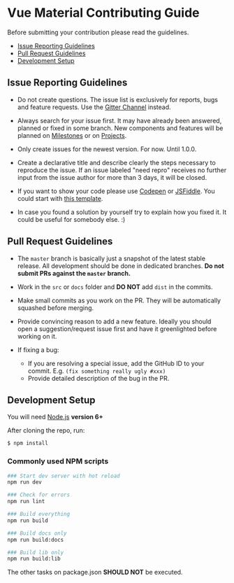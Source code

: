 # Vue Material Contributing Guide

Before submitting your contribution please read the guidelines.

- [Issue Reporting Guidelines](#issue-reporting-guidelines)
- [Pull Request Guidelines](#pull-request-guidelines)
- [Development Setup](#development-setup)

## Issue Reporting Guidelines

- Do not create questions. The issue list is exclusively for reports, bugs and feature requests. Use the [Gitter Channel]( https://gitter.im/vuematerial/questions) instead.

- Always search for your issue first. It may have already been answered, planned or fixed in some branch. New components and features will be planned on [Milestones](https://github.com/marcosmoura/vue-material/milestones) or on [Projects](https://github.com/marcosmoura/vue-material/projects).

- Only create issues for the newest version. For now. Until 1.0.0.

- Create a declarative title and describe clearly the steps necessary to reproduce the issue. If an issue labeled "need repro" receives no further input from the issue author for more than 3 days, it will be closed.

- If you want to show your code please use [Codepen](http://codepen.io/pen/) or [JSFiddle](https://jsfiddle.net/). You could start with [this template](http://codepen.io/vue-material/pen/WGavBE).

- In case you found a solution by yourself try to explain how you fixed it. It could be useful for somebody else. :)

## Pull Request Guidelines

- The `master` branch is basically just a snapshot of the latest stable release. All development should be done in dedicated branches. **Do not submit PRs against the `master` branch.**

- Work in the `src` or `docs` folder and **DO NOT** add `dist` in the commits.

- Make small commits as you work on the PR. They will be automatically squashed before merging.

- Provide convincing reason to add a new feature. Ideally you should open a suggestion/request issue first and have it greenlighted before working on it.

- If fixing a bug:
  - If you are resolving a special issue, add the GitHub ID to your commit. E.g. `(fix something really ugly #xxx)`
  - Provide detailed description of the bug in the PR.

## Development Setup

You will need [Node.js](http://nodejs.org) **version 6+**

After cloning the repo, run:

``` bash
$ npm install
```

### Commonly used NPM scripts

``` bash
### Start dev server with hot reload
npm run dev

### Check for errors
npm run lint

### Build everything
npm run build

### Build docs only
npm run build:docs

### Build lib only
npm run build:lib
```

The other tasks on package.json **SHOULD NOT** be executed.
